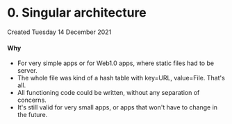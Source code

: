 # 0. Singular architecture
Created Tuesday 14 December 2021

#### Why

* For very simple apps or for Web1.0 apps, where static files had to be server.
* The whole file was kind of a hash table with key=URL, value=File. That's all.
* All functioning code could be written, without any separation of concerns.
* It's still valid for very small apps, or apps that won't have to change in the future.


